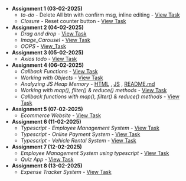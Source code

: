 
- **Assignment 1 (03-02-2025)**  
  - *to-do* - Delete All btn with confirm msg, inline editing - [View Task](Todo/README.md)  
  - *Closure* - Reset counter button - [View Task](closures-count.html)
- **Assignment 2 (04-02-2025)**
  - *Drag and drop* - [View Task](04-02-2025/Drag_and_drop)
  - *Image_Carousel* - [View Task](04-02-2025/Image_Carousel)
  - *OOPS* - [View_Task](04-02-2025/OOPS)
- **Assignment 3 (05-02-2025)**
  - *Axios todo* - [View Task](05-02-2025/todoaxios)
- **Assignment 4 (06-02-2025)**
  - *Callback Functions* - [View Task](06-02-2025/task1.js)
  - *Working with Objects* - [View Task](06-02-2025/task2.js)
  - *Analyzing JS Heap Memory* - [HTML](06-02-2025/task3.html) , [JS](06-02-2025/task3.js) , [README.md](06-02-2025/task3README.md)
  - *Working with map(), filter() & reduce() methods* - [View Task](06-02-2025/task4.js)
  - *Callback functions with map(), filter() & reduce() methods* - [View Task](06-02-2025/task5.js)
- **Assignment 5 (07-02-2025)**
  - *Ecommerce Website* - [View Task](07-02-2025/README.md)
- **Assignment 6 (11-02-2025)**
  - *Typescript - Employee Management System* - [View Task](11-02-2025/employee.ts)
  - *Typescript - Online Payment System* - [View Task](11-02-2025/onlinePayment.ts)
  - *Typescript - Vehicle Rental System* - [View Task](11-02-2025/vehicle.ts)
- **Assignment 7 (12-02-2025)**
  - *Employee Management System using typescript* - [View Task](12-02-2025/assignment1)
  - *Quiz App* - [View Task](12-02-2025/assignment2)
- **Assignment 8 (13-02-2025)**
  - *Expense Tracker System* - [View Task](13-02-2025)
